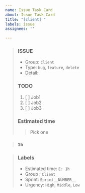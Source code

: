 ```yaml
---
name: Issue Task Card
about: Issue Task Card
title: "[client] "
labels: issue
assignees: ''

---
```


> ### ISSUE
> * Group:  `Client`
> * Type: `bug`, `feature`, `delete`
> * Detail: 
> 
> ### TODO
> 1. [ ]  Job1
> 2. [ ]  Job2
> 3. [ ]  Job3
> 
> ### Estimated time
> > Pick one
> 

> ### `1h`

> ### Labels
> * Estimated time: `E: 1h`
> * Group : `Client`
> * Sprint: `Sprint__NUMBER__`
> * Urgency: `High`, `Middle`, `Low`
